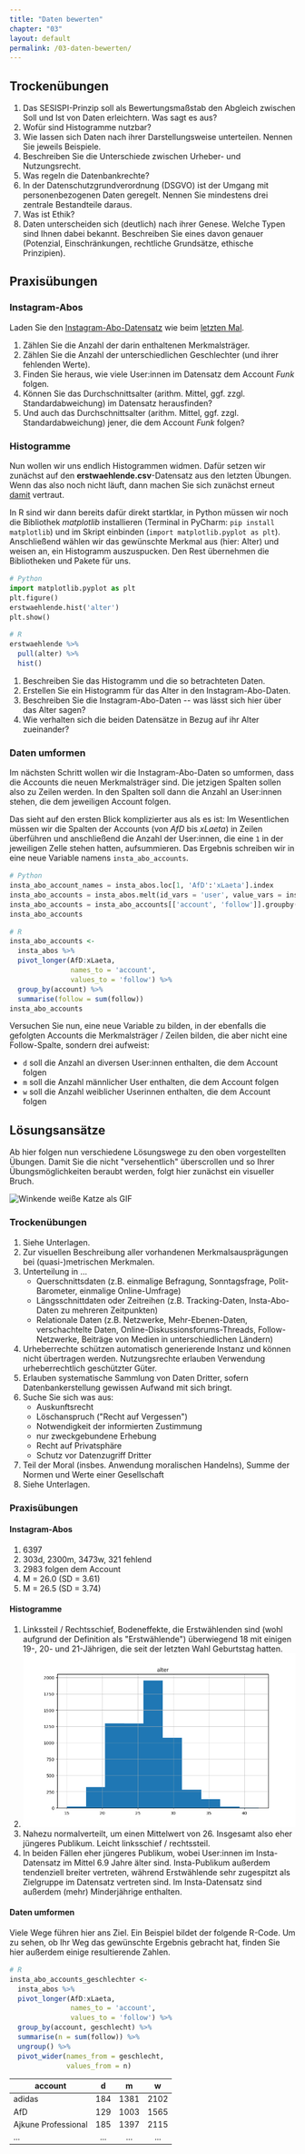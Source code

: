 ```yaml
---
title: "Daten bewerten"
chapter: "03"
layout: default
permalink: /03-daten-bewerten/
---
```


## Trockenübungen

1. Das SESISPI-Prinzip soll als Bewertungsmaßstab den Abgleich zwischen Soll und Ist von Daten erleichtern. Was sagt es aus?
1. Wofür sind Histogramme nutzbar?
1. Wie lassen sich Daten nach ihrer Darstellungsweise unterteilen. Nennen Sie jeweils Beispiele.
1. Beschreiben Sie die Unterschiede zwischen Urheber- und Nutzungsrecht.
1. Was regeln die Datenbankrechte?
1. In der Datenschutzgrundverordnung (DSGVO) ist der Umgang mit personenbezogenen Daten geregelt. Nennen Sie mindestens drei zentrale Bestandteile daraus.
1. Was ist Ethik?
1. Daten unterscheiden sich (deutlich) nach ihrer Genese. Welche Typen sind Ihnen dabei bekannt. Beschreiben Sie eines davon genauer (Potenzial, Einschränkungen, rechtliche Grundsätze, ethische Prinzipien).

## Praxisübungen

### Instagram-Abos

Laden Sie den [Instagram-Abo-Datensatz](https://raw.githubusercontent.com/datenfruehstueck/ccs/main/03_Daten-bewerten/instagram-abos.csv) wie beim [letzten Mal](/ccs/02-daten-sichten/).

1. Zählen Sie die Anzahl der darin enthaltenen Merkmalsträger. 
1. Zählen Sie die Anzahl der unterschiedlichen Geschlechter (und ihrer fehlenden Werte).
1. Finden Sie heraus, wie viele User:innen im Datensatz dem Account *Funk* folgen.
1. Können Sie das Durchschnittsalter (arithm. Mittel, ggf. zzgl. Standardabweichung) im Datensatz herausfinden?
1. Und auch das Durchschnittsalter (arithm. Mittel, ggf. zzgl. Standardabweichung) jener, die dem Account *Funk* folgen?

### Histogramme

Nun wollen wir uns endlich Histogrammen widmen. Dafür setzen wir zunächst auf den **erstwaehlende.csv**-Datensatz aus den letzten Übungen. Wenn das also noch nicht läuft, dann machen Sie sich zunächst erneut [damit](/ccs/02-daten-sichten/) vertraut. 

In R sind wir dann bereits dafür direkt startklar, in Python müssen wir noch die Bibliothek *matplotlib* installieren (Terminal in PyCharm: `pip install matplotlib`) und im Skript einbinden (`import matplotlib.pyplot as plt`). Anschließend wählen wir das gewünschte Merkmal aus (hier: Alter) und weisen an, ein Histogramm auszuspucken. Den Rest übernehmen die Bibliotheken und Pakete für uns.

```python
# Python
import matplotlib.pyplot as plt
plt.figure()
erstwaehlende.hist('alter')
plt.show()
```

```r
# R
erstwaehlende %>%
  pull(alter) %>%
  hist()
```

1. Beschreiben Sie das Histogramm und die so betrachteten Daten.
1. Erstellen Sie ein Histogramm für das Alter in den Instagram-Abo-Daten.
1. Beschreiben Sie die Instagram-Abo-Daten -- was lässt sich hier über das Alter sagen?
1. Wie verhalten sich die beiden Datensätze in Bezug auf ihr Alter zueinander?

### Daten umformen

Im nächsten Schritt wollen wir die Instagram-Abo-Daten so umformen, dass die Accounts die neuen Merkmalsträger sind. Die jetzigen Spalten sollen also zu Zeilen werden. In den Spalten soll dann die Anzahl an User:innen stehen, die dem jeweiligen Account folgen. 

Das sieht auf den ersten Blick komplizierter aus als es ist: Im Wesentlichen müssen wir die Spalten der Accounts (von *AfD* bis *xLaeta*) in Zeilen überführen und anschließend die Anzahl der User:innen, die eine `1` in der jeweiligen Zelle stehen hatten, aufsummieren. Das Ergebnis schreiben wir in eine neue Variable namens `insta_abo_accounts`.

```python
# Python
insta_abo_account_names = insta_abos.loc[1, 'AfD':'xLaeta'].index
insta_abo_accounts = insta_abos.melt(id_vars = 'user', value_vars = insta_abo_account_names, var_name = 'account', value_name = 'follow')
insta_abo_accounts = insta_abo_accounts[['account', 'follow']].groupby('account').agg({'follow': 'sum'})
insta_abo_accounts
```

```r
# R
insta_abo_accounts <-
  insta_abos %>% 
  pivot_longer(AfD:xLaeta,
               names_to = 'account',
               values_to = 'follow') %>% 
  group_by(account) %>% 
  summarise(follow = sum(follow))
insta_abo_accounts
```

Versuchen Sie nun, eine neue Variable zu bilden, in der ebenfalls die gefolgten Accounts die Merkmalsträger / Zeilen bilden, die aber nicht eine Follow-Spalte, sondern drei aufweist:

- `d` soll die Anzahl an diversen User:innen enthalten, die dem Account folgen
- `m` soll die Anzahl männlicher User enthalten, die dem Account folgen
- `w` soll die Anzahl weiblicher Userinnen enthalten, die dem Account folgen

## Lösungsansätze

Ab hier folgen nun verschiedene Lösungswege zu den oben vorgestellten Übungen. Damit Sie die nicht "versehentlich" überscrollen und so Ihrer Übungsmöglichkeiten beraubt werden, folgt hier zunächst ein visueller Bruch.

![Winkende weiße Katze als GIF](https://media.giphy.com/media/vFKqnCdLPNOKc/giphy.gif)

### Trockenübungen

1. Siehe Unterlagen.
1. Zur visuellen Beschreibung aller vorhandenen Merkmalsausprägungen bei (quasi-)metrischen Merkmalen.
1. Unterteilung in ...
   - Querschnittsdaten (z.B. einmalige Befragung, Sonntagsfrage, Polit-Barometer, einmalige Online-Umfrage)
   - Längsschnittdaten oder Zeitreihen (z.B. Tracking-Daten, Insta-Abo-Daten zu mehreren Zeitpunkten)
   - Relationale Daten (z.B. Netzwerke, Mehr-Ebenen-Daten, verschachtelte Daten, Online-Diskussionsforums-Threads, Follow-Netzwerke, Beiträge von Medien in unterschiedlichen Ländern)
1. Urheberrechte schützen automatisch generierende Instanz und können nicht übertragen werden. Nutzungsrechte erlauben Verwendung urheberrechtlich geschützter Güter.
1. Erlauben systematische Sammlung von Daten Dritter, sofern Datenbankerstellung gewissen Aufwand mit sich bringt.
1. Suche Sie sich was aus:
   - Auskunftsrecht
   - Löschanspruch ("Recht auf Vergessen")
   - Notwendigkeit der informierten Zustimmung
   - nur zweckgebundene Erhebung
   - Recht auf Privatsphäre
   - Schutz vor Datenzugriff Dritter
1. Teil der Moral (insbes. Anwendung moralischen Handelns), Summe der Normen und Werte einer Gesellschaft
1. Siehe Unterlagen.


### Praxisübungen

#### Instagram-Abos

1. 6397
1. 303d, 2300m, 3473w, 321 fehlend
1. 2983 folgen dem Account
1. M = 26.0 (SD = 3.61)
1. M = 26.5 (SD = 3.74)

#### Histogramme

1. Linkssteil / Rechtsschief, Bodeneffekte, die Erstwählenden sind (wohl aufgrund der Definition als "Erstwählende") überwiegend 18 mit einigen 19-, 20- und 21-Jährigen, die seit der letzten Wahl Geburtstag hatten. 
1. ![Histogramm Alter Insta-User](histogramm_alter_instagram.png)
1. Nahezu normalverteilt, um einen Mittelwert von 26. Insgesamt also eher jüngeres Publikum. Leicht linksschief / rechtssteil.
1. In beiden Fällen eher jüngeres Publikum, wobei User:innen im Insta-Datensatz im Mittel 6.9 Jahre älter sind. Insta-Publikum außerdem tendenziell breiter vertreten, während Erstwählende sehr zugespitzt als Zielgruppe im Datensatz vertreten sind. Im Insta-Datensatz sind außerdem (mehr) Minderjährige enthalten. 

#### Daten umformen

Viele Wege führen hier ans Ziel. Ein Beispiel bildet der folgende R-Code. Um zu sehen, ob Ihr Weg das gewünschte Ergebnis gebracht hat, finden Sie hier außerdem einige resultierende Zahlen.

```r
# R
insta_abo_accounts_geschlechter <-
  insta_abos %>% 
  pivot_longer(AfD:xLaeta,
               names_to = 'account',
               values_to = 'follow') %>% 
  group_by(account, geschlecht) %>% 
  summarise(n = sum(follow)) %>% 
  ungroup() %>% 
  pivot_wider(names_from = geschlecht,
              values_from = n)
```

| account | d | m | w |
| --- |:---:|:---:|:---:|
| adidas | 184 | 1381 | 2102 |
| AfD | 129 | 1003 | 1565 |
| Ajkune Professional | 185 | 1397 | 2115 |
| ... | ... | ... | ... |
